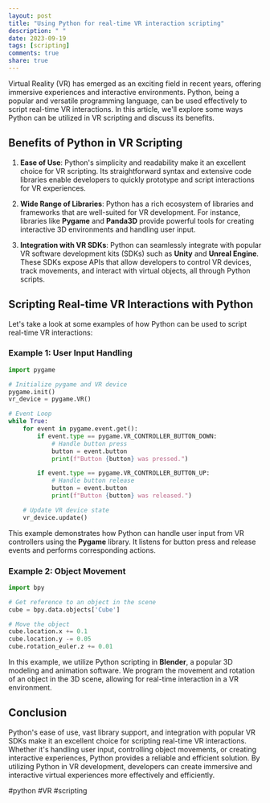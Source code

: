 ```yaml
---
layout: post
title: "Using Python for real-time VR interaction scripting"
description: " "
date: 2023-09-19
tags: [scripting]
comments: true
share: true
---
```


Virtual Reality (VR) has emerged as an exciting field in recent years, offering immersive experiences and interactive environments. Python, being a popular and versatile programming language, can be used effectively to script real-time VR interactions. In this article, we'll explore some ways Python can be utilized in VR scripting and discuss its benefits.

## Benefits of Python in VR Scripting

1. **Ease of Use**: Python's simplicity and readability make it an excellent choice for VR scripting. Its straightforward syntax and extensive code libraries enable developers to quickly prototype and script interactions for VR experiences.

2. **Wide Range of Libraries**: Python has a rich ecosystem of libraries and frameworks that are well-suited for VR development. For instance, libraries like **Pygame** and **Panda3D** provide powerful tools for creating interactive 3D environments and handling user input.

3. **Integration with VR SDKs**: Python can seamlessly integrate with popular VR software development kits (SDKs) such as **Unity** and **Unreal Engine**. These SDKs expose APIs that allow developers to control VR devices, track movements, and interact with virtual objects, all through Python scripts.

## Scripting Real-time VR Interactions with Python

Let's take a look at some examples of how Python can be used to script real-time VR interactions:

### Example 1: User Input Handling

```python
import pygame

# Initialize pygame and VR device
pygame.init()
vr_device = pygame.VR()

# Event Loop
while True:
    for event in pygame.event.get():
        if event.type == pygame.VR_CONTROLLER_BUTTON_DOWN:
            # Handle button press
            button = event.button
            print(f"Button {button} was pressed.")

        if event.type == pygame.VR_CONTROLLER_BUTTON_UP:
            # Handle button release
            button = event.button
            print(f"Button {button} was released.")

    # Update VR device state
    vr_device.update()
```

This example demonstrates how Python can handle user input from VR controllers using the **Pygame** library. It listens for button press and release events and performs corresponding actions.

### Example 2: Object Movement

```python
import bpy

# Get reference to an object in the scene
cube = bpy.data.objects['Cube']

# Move the object
cube.location.x += 0.1
cube.location.y -= 0.05
cube.rotation_euler.z += 0.01
```

In this example, we utilize Python scripting in **Blender**, a popular 3D modeling and animation software. We program the movement and rotation of an object in the 3D scene, allowing for real-time interaction in a VR environment.

## Conclusion

Python's ease of use, vast library support, and integration with popular VR SDKs make it an excellent choice for scripting real-time VR interactions. Whether it's handling user input, controlling object movements, or creating interactive experiences, Python provides a reliable and efficient solution. By utilizing Python in VR development, developers can create immersive and interactive virtual experiences more effectively and efficiently.

#python #VR #scripting